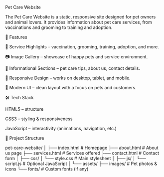 Pet Care Website

The Pet Care Website is a static, responsive site designed for pet owners and animal lovers.
It provides information about pet care services, from vaccinations and grooming to training and adoption.



🌟 Features

🐶 Service Highlights – vaccination, grooming, training, adoption, and more.

📷 Image Gallery – showcase of happy pets and service environment.

📝 Informational Sections – pet care tips, about us, contact details.

📱 Responsive Design – works on desktop, tablet, and mobile.

🎨 Modern UI – clean layout with a focus on pets and customers.

🛠 Tech Stack

HTML5 – structure

CSS3 – styling & responsiveness

JavaScript – interactivity (animations, navigation, etc.)

📂 Project Structure

pet-care-website/
│
├── index.html        # Homepage
├── about.html        # About us page
├── services.html     # Services offered
├── contact.html      # Contact form
│
├── css/
│   └── style.css     # Main stylesheet
│
├── js/
│   └── script.js     # Optional JavaScript
│
└── assets/
    ├── images/       # Pet photos & icons
    └── fonts/        # Custom fonts (if any)

